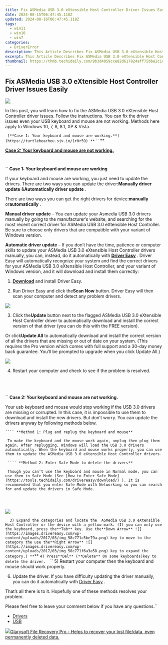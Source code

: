 ```yaml
---
title: Fix ASMedia USB 3.0 eXtensible Host Controller Driver Issues Easily
date: 2024-08-15T06:47:45.118Z
updated: 2024-08-16T06:47:45.118Z
tags:
  - win11
  - win10
  - win7
categories:
  - DriverError
description: This Article Describes Fix ASMedia USB 3.0 eXtensible Host Controller Driver Issues Easily
excerpt: This Article Describes Fix ASMedia USB 3.0 eXtensible Host Controller Driver Issues Easily
thumbnail: https://thmb.techidaily.com/9b3d4059cce82d617824aff75bbe2c1cfb1dda056b7a7373daee332b511aa58b.jpg
---
```


## Fix ASMedia USB 3.0 eXtensible Host Controller Driver Issues Easily

![](https://images.drivereasy.com/wp-content/uploads/2017/03/img_58c7668f8d744.jpg)

 In this post, you will learn how to fix the ASMedia USB 3.0 eXtensible Host Controller driver issues. Follow the instructions. You can fix the driver issues even your USB keyboard and mouse are not working. Methods here apply to Windows 10, 7, 8, 8.1, XP & Vista.

`` [**Case 1: Your keyboard and mouse are working.**](https://turtlebeacheu.sjv.io/1r0r59)
**`` `` [](https://tinyland.pxf.io/org4ra) [](https://tools.techidaily.com/drivereasy/download/)**

[**Case 2: Your keyboard and mouse are not working.**](https://homestyler.sjv.io/y209g3)
  
```` ````

``   **Case 1: Your keyboard and mouse are working**

If  your keyboard and mouse are working, you just need to update the drivers. There are two ways you can update the driver:**Manually driver update** &**Automatically driver update** .

 There are two ways you can get the right drivers for device:**manually** or**automatically** .  
  
**Manual driver update** – You can update your Asmedia USB 3.0 drivers manually by going to the manufacturer’s website, and searching for the most recent correct driver for ASMedia USB 3.0 eXtensible Host Controller. Be sure to choose only drivers that are compatible with your variant of Windows version.  
  
**Automatic driver update** – If you don’t have the time, patience or computer skills to update your ASMedia USB 3.0 eXtensible Host Controller drivers manually, you can, instead, do it automatically with **[Driver Easy](https://tools.techidaily.com/drivereasy/download/)**  . Driver Easy will automatically recognize your system and find the correct drivers for your ASMedia USB 3.0 eXtensible Host Controller, and your variant of Windows version, and it will download and install them correctly:  
  
 1) **[Download](https://tools.techidaily.com/drivereasy/download/)**  and install Driver Easy.  
  
 2) Run Driver Easy and click the**Scan Now** button. Driver Easy will then scan your computer and detect any problem drivers.  
  
![](https://images.drivereasy.com/wp-content/uploads/2017/04/img_58ec6b0b95c0b.png)
  
 3) Click the**Update** button next to the flagged ASMedia USB 3.0 eXtensible Host Controller driver to automatically download and install the correct version of that driver (you can do this with the FREE version).  
  
 Or click**Update All** to automatically download and install the correct version of all the drivers that are missing or out of date on your system. (This requires the Pro version which comes with full support and a 30-day money back guarantee. You’ll be prompted to upgrade when you click Update All.)  
  
![](https://images.drivereasy.com/wp-content/uploads/2017/04/img_58ec6bf8a2b44.jpg)
  
 4) Restart your computer and check to see if the problem is resolved.

## ```` ````

**``  Case 2: Your keyboard and mouse are not working.**

 Your usb keyboard and mouse would stop working if the USB 3.0 drivers are missing or corrupted. In this case, it is impossible to use them to download and install the new drivers. But don’t worry. You can update the drivers anyway by following methods below.

````
```` **Method 1: Plug and replug the keyboard and mouse**

 To make the keyboard and the mouse work again, unplug then plug them again. After replugging, Windows will load the USB 3.0 drivers automatically. When the keyboard and mouse works properly, you can use them to update the ASMedia USB 3.0 eXtensible Host Controller drivers.

 ```` **Method 2: Enter Safe Mode to delete the drivers**

 Though you can’t use the keyboard and mouse in Normal mode, you can use them in Safe Mode (See [How to Enter Safe Mode](https://tools.techidaily.com/drivereasy/download/) ). It is recommended that you enter Safe Mode with Networking so you can search for and update the drivers in Safe Mode.  
````
```` Deleting the USB 3.0 drivers in Safe Mode probably would fix the issues. Follow steps below to delete the USB 3.0 drivers in Safe Mode. Normally, Safe Mode will at least allow you to use the keyboard. If you can’t use the mouse, use the keyboard instead.
````
```` 1) On your keyboard, press**Win+R** (Windows logo key and R key) at the same time to invoke the run box.
````
```` 2) Type **devmgmt.msc** and tap the **OK** button.  
````

![](https://images.drivereasy.com/wp-content/uploads/2017/03/img_58c76f42b2406.png)

``
`` `` 3) Expand the categories and locate the  ASMedia USB 3.0 eXtensible Host Controller or the device with a yellow mark. (If you can only use the keyboard, press the**Tab** key. Use the**Down Arrow** ![](https://images.drivereasy.com/wp-content/uploads/2017/03/img_58c771c5be79a.png) key to move to the category the use the**Right Arrow** ![](https://images.drivereasy.com/wp-content/uploads/2017/03/img_58c771f6a3a58.png) key to expand the category.)
**``** ``
 4) Press**Del** (**Delete** On some keyboards)key to delete the driver.
`` ``
`` `` 5) Restart your computer then the keyboard and mouse should work properly.

 6) Update the driver. If you have difficulty updating the driver manually, you can do it automatically with [Driver Easy](https://tools.techidaily.com/drivereasy/download/) .

  That’s all there is to it. Hopefully one of these methods resolves your problem.  
  
 Please feel free to leave your comment below if you have any questions.``

* [Drivers](https://tools.techidaily.com/drivereasy/download/)
* [USB](https://store.drivereasy.com/order/cart.php?PRODS=4731822&QTY=1&AFFILIATE=108875)

<ins class="adsbygoogle"
     style="display:block"
     data-ad-format="autorelaxed"
     data-ad-client="ca-pub-7571918770474297"
     data-ad-slot="1223367746"></ins>



<ins class="adsbygoogle"
     style="display:block"
     data-ad-client="ca-pub-7571918770474297"
     data-ad-slot="8358498916"
     data-ad-format="auto"
     data-full-width-responsive="true"></ins>



<!-- affiliate ads begin -->
<a href="https://order.glarysoft.com/order/checkout.php?PRODS=35408920&QTY=1&AFFILIATE=108875&CART=1"><img src="https://secure.avangate.com/images/merchant/6734fa703f6633ab896eecbdfad8953a/products/FR-200-1.png" border="0">Glarysoft File Recovery Pro - Helps to recover your lost file/data, even permanently deleted data. </a>
<!-- affiliate ads end -->